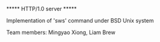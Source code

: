 ***** HTTP/1.0 server *****

Implementation of 'sws' command under BSD Unix system

Team members: Mingyao Xiong, Liam Brew

